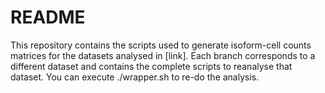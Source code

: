 # README

This repository contains the scripts used to generate isoform-cell counts matrices for the datasets analysed in [link]. Each branch corresponds to a different dataset and contains the complete scripts to reanalyse that dataset. You can execute ./wrapper.sh to re-do the analysis.
